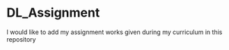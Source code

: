 # DL_Assignment
I would like to add my assignment works given during my curriculum in this repository
